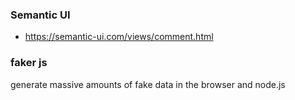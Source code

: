 ### Semantic UI

- https://semantic-ui.com/views/comment.html
<!-- <link rel="stylesheet" href="https://cdnjs.cloudflare.com/ajax/libs/semantic-ui/2.4.1/semantic.min.css"> -->

### faker js

generate massive amounts of fake data in the browser and node.js

<!-- src={faker.image.avatar()} -->
